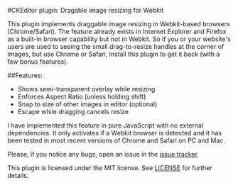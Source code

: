 #CKEditor plugin: Dragable image resizing for Webkit

This plugin implements draggable image resizing in Webkit-based browsers (Chrome/Safari). The feature already
exists in Internet Explorer and Firefox as a built-in browser capability but not in Webkit. So if you or your
website's users are used to seeing the small drag-to-resize handles at the corner of images, but use Chrome
or Safari, install this plugin to get it back (with a few bonus features).

##Features:
 * Shows semi-transparent overlay while resizing
 * Enforces Aspect Ratio (unless holding shift)
 * Snap to size of other images in editor (optional)
 * Escape while dragging cancels resize

I have implemented this feature in pure JavaScript with no external dependencies. It only activates if a Webkit
browser is detected and it has been tested in most recent versions of Chrome and Safari on PC and Mac.

Please, if you notice any bugs, open an issue in the [issue tracker](ck-webkitdrag/issues).

This plugin is licensed under the MIT license. See [LICENSE](ck-webkitdrag/LICENSE) for further details.
